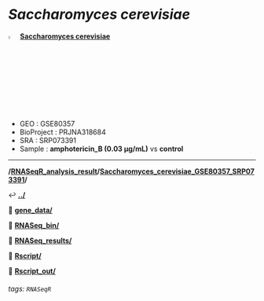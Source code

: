 # *Saccharomyces cerevisiae* 

<img src="https://i.imgur.com/cvAtbAY.png" width="4%"> [**Saccharomyces cerevisiae**](https://howardchao.github.io/RNASeqR_analysis_result/Saccharomyces_cerevisiae_GSE80357_SRP073391/)
 * GEO        : GSE80357
 * BioProject : PRJNA318684
 * SRA        : SRP073391
 * Sample     : **amphotericin_B (0.03 µg/mL)** vs **control**

---

**/[RNASeqR_analysis_result](https://howardchao.github.io/RNASeqR_analysis_result/)/[Saccharomyces_cerevisiae_GSE80357_SRP073391](https://howardchao.github.io/RNASeqR_analysis_result/Saccharomyces_cerevisiae_GSE80357_SRP073391/)/**

&#8617; [**.\./**](https://howardchao.github.io/RNASeqR_analysis_result/)	

&#128193; [**gene_data/**](https://howardchao.github.io/RNASeqR_analysis_result/Saccharomyces_cerevisiae_GSE80357_SRP073391/gene_data/)

&#128193; [**RNASeq_bin/**](https://howardchao.github.io/RNASeqR_analysis_result/Saccharomyces_cerevisiae_GSE80357_SRP073391/RNASeq_bin/)

&#128193; [**RNASeq_results/**](https://howardchao.github.io/RNASeqR_analysis_result/Saccharomyces_cerevisiae_GSE80357_SRP073391/RNASeq_results/)

&#128193; [**Rscript/**](https://howardchao.github.io/RNASeqR_analysis_result/Saccharomyces_cerevisiae_GSE80357_SRP073391/Rscript/)

&#128193; [**Rscript_out/**](https://howardchao.github.io/RNASeqR_analysis_result/Saccharomyces_cerevisiae_GSE80357_SRP073391/Rscript_out)

###### tags: `RNASeqR`
